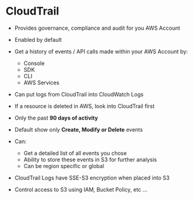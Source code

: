 # CloudTrail

- Provides governance, compliance and audit for you AWS Account
- Enabled by default
- Get a history of events / API calls made within your AWS Account by:
  - Console
  - SDK
  - CLI
  - AWS Services
- Can put logs from CloudTrail into CloudWatch Logs
- If a resource is deleted in AWS, look into CloudTrail first

- Only the past **90 days of activity**
- Default show only **Create, Modify or Delete** events
- Can:
  - Get a detailed list of all events you chose
  - Ability to store these events in S3 for further analysis
  - Can be region specific or global
- CloudTrail Logs have SSE-S3 encryption when placed into S3
- Control access to S3 using IAM, Bucket Policy, etc ...
